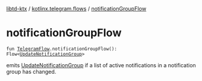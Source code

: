 [libtd-ktx](../index.md) / [kotlinx.telegram.flows](index.md) / [notificationGroupFlow](./notification-group-flow.md)

# notificationGroupFlow

`fun `[`TelegramFlow`](../kotlinx.telegram.core/-telegram-flow/index.md)`.notificationGroupFlow(): Flow<`[`UpdateNotificationGroup`](https://tdlibx.github.io/td/docs/org/drinkless/td/libcore/telegram/TdApi/UpdateNotificationGroup.html)`>`

emits [UpdateNotificationGroup](https://tdlibx.github.io/td/docs/org/drinkless/td/libcore/telegram/TdApi/UpdateNotificationGroup.html) if a list of active notifications in a notification group has
changed.

